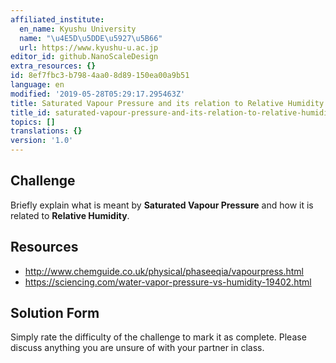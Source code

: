 ```yaml
---
affiliated_institute:
  en_name: Kyushu University
  name: "\u4E5D\u5DDE\u5927\u5B66"
  url: https://www.kyushu-u.ac.jp
editor_id: github.NanoScaleDesign
extra_resources: {}
id: 8ef7fbc3-b798-4aa0-8d89-150ea00a9b51
language: en
modified: '2019-05-28T05:29:17.295463Z'
title: Saturated Vapour Pressure and its relation to Relative Humidity
title_id: saturated-vapour-pressure-and-its-relation-to-relative-humidity
topics: []
translations: {}
version: '1.0'
---
```


## Challenge
Briefly explain what is meant by **Saturated Vapour Pressure** and how it is related to **Relative Humidity**.

## Resources

- http://www.chemguide.co.uk/physical/phaseeqia/vapourpress.html
- https://sciencing.com/water-vapor-pressure-vs-humidity-19402.html

## Solution Form
Simply rate the difficulty of the challenge to mark it as complete.
Please discuss anything you are unsure of with your partner in class.
